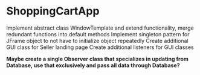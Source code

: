 # ShoppingCartApp

Implement abstract class WindowTemplate and extend functionality, merge redundant functions into default methods
Implement singleton pattern for JFrame object to not have to initialize object repeatedly
Create additional GUI class for Seller landing page
Create additional listeners for GUI classes

**Maybe create a single Observer class that specializes in updating from Database, use that exclusively and pass all data through Database?**
